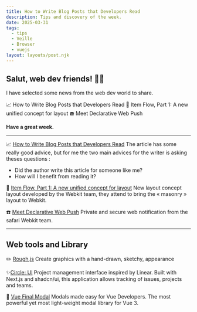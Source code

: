 ```yaml
---
title: How to Write Blog Posts that Developers Read
description: Tips and discovery of the week.
date: 2025-03-31
tags:
  - tips
  - Veille
  - Browser
  - vuejs
layout: layouts/post.njk
---
```


## Salut, web dev friends! 🧑‍💻

I have selected some news  from the web dev world to share.

📈 How to Write Blog Posts that Developers Read
🌊 Item Flow, Part 1:  A new unified concept for layout
☎️ Meet Declarative Web Push

**Have a great week.**

___

📈 [How to Write Blog Posts that Developers Read](https://refactoringenglish.com/chapters/write-blog-posts-developers-read/)
The article has some really good advice, but for me the two main advices for the writer is asking theses questions :
- Did the author write this article for someone like me?
- How will I benefit from reading it?

🌊 [Item Flow, Part 1:  A new unified concept for layout](https://webkit.org/blog/16587/item-flow-part-1-a-new-unified-concept-for-layout/)
New layout concept layout developed by the Webkit team, they attend to bring the « masonry » layout to Webkit.

☎️ [Meet Declarative Web Push](https://webkit.org/blog/16535/meet-declarative-web-push/)
Private and secure web notification from the safari Webkit team.

___

## Web tools and Library

✏️ [Rough.js](https://roughjs.com/)
Create graphics with a hand-drawn, sketchy, appearance

✨[Circle: UI](https://github.com/ln-dev7/circle)
Project management interface inspired by Linear. Built with Next.js and shadcn/ui, this application allows tracking of issues, projects and teams.

🚀 [Vue Final Modal](https://v4.vue-final-modal.org/)
Modals made easy for Vue Developers.
The most powerful yet most light-weight modal library for Vue 3.